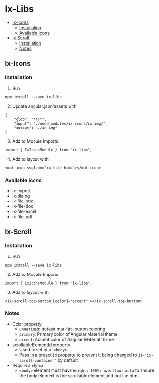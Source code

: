 
# Ix-Libs
  - [Ix-Icons](#ix-icons)
    - [Installation](#installation)
    - [Available icons](#available-icons)
  - [Ix-Scroll](#ix-scroll)
    - [Installation](#installation-1)
    - [Notes](#notes)

## Ix-Icons

### Installation

1. Run

```
npm install --save ix-libs
```

2. Update angular.json/assets with

```
{
    "glob": "**/*",
    "input": "./node_modules/ix-icons/ix-img/",
    "output": "./ix-img"
}
```

3. Add to Module Imports
```
import { IxIconsModule } from 'ix-libs';
```

4. Add to layout with
```
<mat-icon svgIcon="ix-file-html"></mat-icon>
```

### Available icons

- ix-export
- ix-dialog
- ix-file-html
- ix-file-doc
- ix-file-excel
- ix-file-pdf
  

## Ix-Scroll

### Installation

1. Run

```
npm install --save ix-libs
```
2. Add to Module Imports
```
import { IxIconsModule } from 'ix-libs';
```

3. Add to layout with

```
<ix-scroll-top-button [color]="accent" ></ix-scroll-top-button>
```

### Notes
* Color property
    * `undefined`: default mat-fab-button coloring
    * `primary`: Primary color of Angular Material theme
    * `accent`: Accent color of Angular Material theme
* scrollableElementId property
    * Used to set id of `<body>`
    * Pass in a preset `id` property to prevent it being changed to `id="ix-scroll-container"` by default
* Required styles
    * `<body>` element must have `height: 100%; overflow: auto` to ensure the body element is the scrollable element and not the html.
